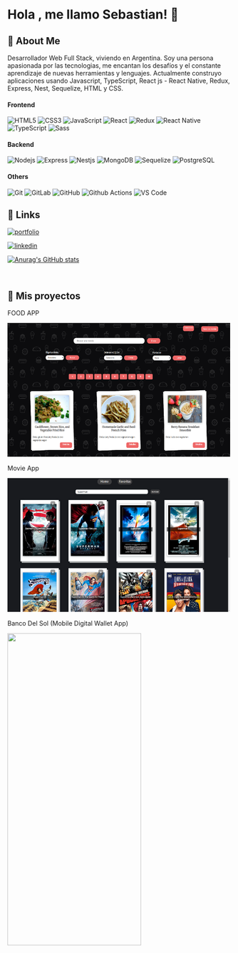 
# Hola , me llamo Sebastian! 👋

  
## 🚀 About Me
Desarrollador Web Full Stack, viviendo en Argentina. Soy una persona apasionada por las tecnologias, me encantan los desafíos y el constante aprendizaje de nuevas herramientas y lenguajes. Actualmente construyo aplicaciones usando Javascript, TypeScript, React js - React Native, Redux, Express, Nest, Sequelize, HTML y CSS.

#### Frontend
![HTML5](https://img.shields.io/badge/-HTML5-%23E44D27?style=flat-square&logo=html5&logoColor=ffffff)
![CSS3](https://img.shields.io/badge/-CSS3-%231572B6?style=flat-square&logo=css3)
![JavaScript](https://img.shields.io/badge/-JavaScript-%23F7DF1C?style=flat-square&logo=javascript&logoColor=000000&labelColor=%23F7DF1C&color=%23FFCE5A)
![React](https://img.shields.io/badge/-React-%23282C34?style=flat-square&logo=react)
![Redux](https://img.shields.io/badge/-Redux-white?style=flat-square&logo=Redux&logoColor=9c23d2)
![React Native](https://img.shields.io/badge/-ReactNative-%23282C34?style=flat-square&logo=react)
![TypeScript](https://img.shields.io/badge/-TypeScript-%23F7DF1C?style=flat-square&logo=TypeScript)
![Sass](https://img.shields.io/badge/-Sass-%23CC6699?style=flat-square&logo=sass&logoColor=ffffff)

#### Backend
![Nodejs](https://img.shields.io/badge/-Nodejs-black?style=flat-square&logo=Node.js)
![Express](https://img.shields.io/badge/-Express-%23E44D27?style=flat-square&logo=Express)
![Nestjs](https://img.shields.io/badge/-Nestjs-black?style=flat-square&logo=Nestjs&logoColor=f2003c)
![MongoDB](https://img.shields.io/badge/-MongoDB-grey?style=flat-square&logo=mongodb)
![Sequelize](https://img.shields.io/badge/-Sequelize-black?style=flat-square&logo=Sequelize)
![PostgreSQL](https://img.shields.io/badge/-PostgreSQL-336791?style=flat-square&logo=postgresql)

#### Others
![Git](https://img.shields.io/badge/-Git-%23F05032?style=flat-square&logo=git&logoColor=%23ffffff)
![GitLab](https://img.shields.io/badge/-GitLab-FCA121?style=flat-square&logo=gitlab)
![GitHub](https://img.shields.io/badge/-GitHub-181717?style=flat-square&logo=github)
![Github Actions](http://img.shields.io/badge/-Github%20Actions-2088FF?style=flat-square&logo=github-actions&logoColor=ffffff)
![VS Code](http://img.shields.io/badge/-VS%20Code-007ACC?style=flat-square&logo=visual-studio-code&logoColor=ffffff)


  
## 🔗 Links
[![portfolio](https://img.shields.io/badge/my_portfolio-000?style=for-the-badge&logo=ko-fi&logoColor=white)](https://portfolio-zeta-green.vercel.app/)

[![linkedin](https://img.shields.io/badge/linkedin-0A66C2?style=for-the-badge&logo=linkedin&logoColor=white)](https://www.linkedin.com/in/sebastiantorres-fullstack/)

  
[![Anurag's GitHub stats](https://github-readme-stats.vercel.app/api?username=SebastianTorres00)](https://github.com/anuraghazra/github-readme-stats)

&nbsp;

## :pushpin: Mis proyectos
FOOD APP
 
<p>
 <a href ="https://github.com/SebastianTorres00/FoodWeb"><code><img width="500px" height="300px" src="https://github.com/SebastianTorres00/FoodWeb/blob/master/1.png"></code></a>
</p>
Movie App
<p>
  <a href ="https://github.com/SebastianTorres00/Movie-app"><code><img width="500px" height="300px" src="https://github.com/SebastianTorres00/Movie-app/blob/master/1.png"></code></a>
</p>
Banco Del Sol (Mobile Digital Wallet App)
<p>
 <a href ="https://github.com/SebastianTorres00/Banco-del-sol"><img width="300px" height="700px" src="https://cdn.discordapp.com/attachments/877550366454079550/882402198603038830/unknown.png"></a>
</p>

&nbsp;
